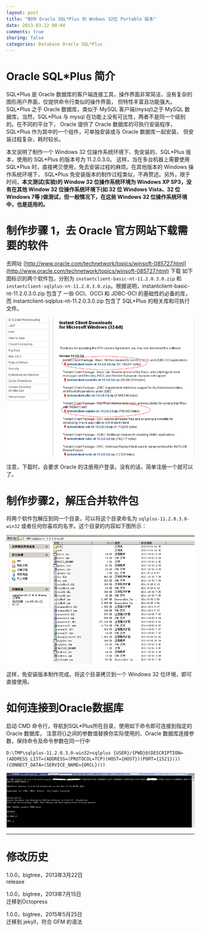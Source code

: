 ```yaml
---
layout: post
title: "制作 Oracle SQL*Plus 的 Wndows 32位 Portable 版本"
date: 2013-03-22 00:04
comments: true
sharing: false
categories: Database Oracle SQL*Plus
---
```

# Oracle SQL*Plus 简介
SQL*Plus 是 Oracle 数据库的客户端连接工具，操作界面非常简洁，没有复杂的图形用户界面，仅提供命令行类似的操作界面，
但特性丰富且功能强大。SQL\*Plus 之于 Oracle 数据库，类似于 MySQL 客户端(mysql)之于 MySQL 数据库，当然，SQL\*Plus 与 mysql 在功能上没有可比性，两者不是同一个级别的。在不同的平台下，
Oracle 提供了 Oracle 数据库的可执行安装程序，SQL\*Plus 作为其中的一个组件，可单独安装或与 Oracle 数据库一起安装，
但安装过程复杂，耗时较长。


本文说明了制作一个 Windows 32 位操作系统环境下、免安装的、SQL\*Plus 版本，使用的 SQL\*Plus 的版本号为 11.2.0.3.0。
这样，当在多台机器上需要使用 SQL\*Plus 时，直接拷贝使用，免去安装过程的麻烦。在其他版本的 Windows 操作系统环境下，
SQL\*Plus 免安装版本的制作过程类似，不再赘述。另外，限于时间，**本文测试(实验)的 Window 32
位操作系统环境为 Windows XP SP3，没有在其他 Window 32 位操作系统环境下(如 32 位 Windows Vista、32 位 Windows 7等 )做测试，但一般情况下，在这些 Windows 32 位操作系统环境中，也是适用的。**

# 制作步骤 1，去 Oracle 官方网站下载需要的软件
去网址 [http://www.oracle.com/technetwork/topics/winsoft-085727.html](http://www.oracle.com/technetwork/topics/winsoft-085727.html) 下载
如下图标识的两个软件包，分别为 `instantclient-basic-nt-11.2.0.3.0.zip` 和 `instantclient-sqlplus-nt-11.2.0.3.0.zip`。根据说明，instantclient-basic-nt-11.2.0.3.0.zip 包含了
一些 OCI、OCCI 和 JDBC-OCI 的基础性的必备的库，而 instantclient-sqlplus-nt-11.2.0.3.0.zip
包含了 SQL\*Plus 的相关库和可执行文件。

![软件下载页面](/resources/img/2013-07-16-zhi-zuo-oracle-sql-star-plusde-win32-portableban-ben/download_page.png)

注意，下载时，会要求 Oracle 的注册用户登录。没有的话，简单注册一个就可以了。

# 制作步骤2，解压合并软件包
将两个软件包解压到同一个目录，可以将这个目录命名为 `sqlplus-11.2.0.3.0-win32` 或者任何你喜欢的名字。这个目录的内容如下图所示：

![解压目录](/resources/img/2013-07-16-zhi-zuo-oracle-sql-star-plusde-win32-portableban-ben/unzip_dir.png)

这样，免安装版本制作完成。将这个目录拷贝到一个 Windows 32 位环境，即可直接使用。

# 如何连接到Oracle数据库

启动 CMD 命令行，导航到SQL\*Plus所在目录，使用如下命令即可连接到指定的 Oracle 数据库，
注意将{}之间的参数值替换你实际使用的、Oracle 数据库连接参数，保持命令及命令参数在同一行中

	D:\TMP\sqlplus-11.2.0.3.0-win32>sqlplus {USER}/{PWD}@(DESCRIPTION=(ADDRESS_LIST=(ADDRESS=(PROTOCOL=TCP)(HOST={HOST})(PORT={1521})))(CONNECT_DATA=(SERVICE_NAME={ORCL})))

![登录成功](/resources/img/2013-07-16-zhi-zuo-oracle-sql-star-plusde-win32-portableban-ben/logan.png)

- - -

# 修改历史
1.0.0，bigtree，2013年3月22日  
release

1.0.0，bigtree，2013年7月15日  
迁移到Octopress


1.0.0，bigtree，2015年5月25日  
迁移到 jekyll，符合 GFM 的语法
